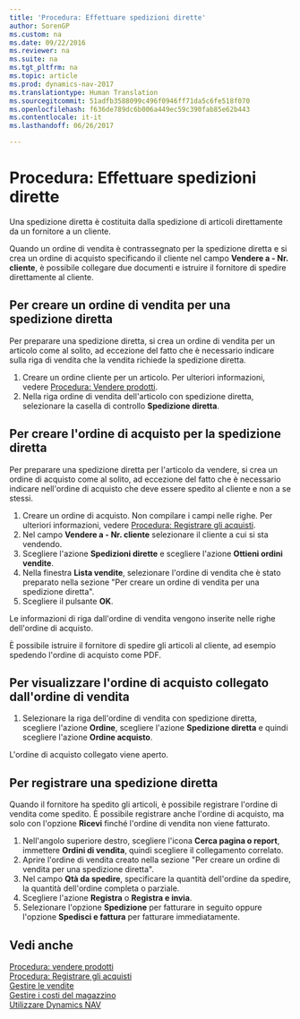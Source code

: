 ```yaml
---
title: 'Procedura: Effettuare spedizioni dirette'
author: SorenGP
ms.custom: na
ms.date: 09/22/2016
ms.reviewer: na
ms.suite: na
ms.tgt_pltfrm: na
ms.topic: article
ms.prod: dynamics-nav-2017
ms.translationtype: Human Translation
ms.sourcegitcommit: 51adfb3588099c496f0946ff71da5c6fe518f070
ms.openlocfilehash: f636de789dc6b006a449ec59c390fab85e62b443
ms.contentlocale: it-it
ms.lasthandoff: 06/26/2017

---
```


# <a name="how-to-make-drop-shipments"></a>Procedura: Effettuare spedizioni dirette
Una spedizione diretta è costituita dalla spedizione di articoli direttamente da un fornitore a un cliente.

Quando un ordine di vendita è contrassegnato per la spedizione diretta e si crea un ordine di acquisto specificando il cliente nel campo **Vendere a - Nr. cliente**, è possibile collegare due documenti e istruire il fornitore di spedire direttamente al cliente.

## <a name="to-create-a-sales-order-for-drop-shipment"></a>Per creare un ordine di vendita per una spedizione diretta
Per preparare una spedizione diretta, si crea un ordine di vendita per un articolo come al solito, ad eccezione del fatto che è necessario indicare sulla riga di vendita che la vendita richiede la spedizione diretta.

1. Creare un ordine cliente per un articolo. Per ulteriori informazioni, vedere [Procedura: Vendere prodotti](sales-how-sell-products.md).
2. Nella riga ordine di vendita dell'articolo con spedizione diretta, selezionare la casella di controllo **Spedizione diretta**.

## <a name="to-create-the-purchase-order-for-drop-shipment"></a>Per creare l'ordine di acquisto per la spedizione diretta
Per preparare una spedizione diretta per l'articolo da vendere, si crea un ordine di acquisto come al solito, ad eccezione del fatto che è necessario indicare nell'ordine di acquisto che deve essere spedito al cliente e non a se stessi.

1. Creare un ordine di acquisto. Non compilare i campi nelle righe. Per ulteriori informazioni, vedere [Procedura: Registrare gli acquisti](purchasing-how-record-purchases.md).
2. Nel campo **Vendere a - Nr. cliente** selezionare il cliente a cui si sta vendendo.
3. Scegliere l'azione **Spedizioni dirette** e scegliere l'azione **Ottieni ordini vendite**.
4. Nella finestra **Lista vendite**, selezionare l'ordine di vendita che è stato preparato nella sezione "Per creare un ordine di vendita per una spedizione diretta".
5. Scegliere il pulsante **OK**.

Le informazioni di riga dall'ordine di vendita vengono inserite nelle righe dell'ordine di acquisto.

È possibile istruire il fornitore di spedire gli articoli al cliente, ad esempio spedendo l'ordine di acquisto come PDF.     

## <a name="to-view-the-linked-purchase-order-from-the-sales-order"></a>Per visualizzare l'ordine di acquisto collegato dall'ordine di vendita
1. Selezionare la riga dell'ordine di vendita con spedizione diretta, scegliere l'azione **Ordine**, scegliere l'azione **Spedizione diretta** e quindi scegliere l'azione **Ordine acquisto**.

L'ordine di acquisto collegato viene aperto.

## <a name="to-post-a-drop-shipment"></a>Per registrare una spedizione diretta
Quando il fornitore ha spedito gli articoli, è possibile registrare l'ordine di vendita come spedito. È possibile registrare anche l'ordine di acquisto, ma solo con l'opzione **Ricevi** finché l'ordine di vendita non viene fatturato.
1. Nell'angolo superiore destro, scegliere l'icona **Cerca pagina o report**, immettere **Ordini di vendita**, quindi scegliere il collegamento correlato.
2. Aprire l'ordine di vendita creato nella sezione "Per creare un ordine di vendita per una spedizione diretta".
3. Nel campo **Qtà da spedire**, specificare la quantità dell'ordine da spedire, la quantità dell'ordine completa o parziale.
3. Scegliere l'azione **Registra** o **Registra e invia**.
4. Selezionare l'opzione **Spedizione** per fatturare in seguito oppure l'opzione **Spedisci e fattura** per fatturare immediatamente.

## <a name="see-also"></a>Vedi anche
[Procedura: vendere prodotti](sales-how-sell-products.md)    
[Procedura: Registrare gli acquisti](purchasing-how-record-purchases.md)  
[Gestire le vendite](sales-manage-sales.md)  
[Gestire i costi del magazzino](inventory-manage-inventory.md)      
[Utilizzare Dynamics NAV](ui-work-product.md)

